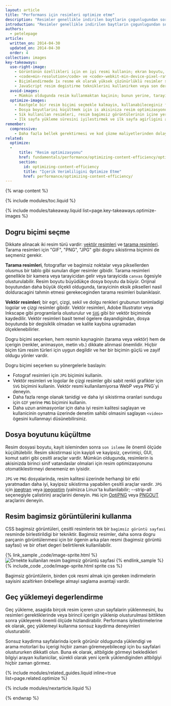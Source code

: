 ```yaml
---
layout: article
title: "Performans için resimleri optimize etme"
description: "Resimler genellikle indirilen baytlarin çogunlugundan sorumludur ve sayfadaki görsel alanin önemli bir kismini kaplar."
introduction: "Resimler genellikle indirilen baytlarin çogunlugundan sorumludur ve sayfadaki görsel alanin önemli bir kismini kaplar. Sonuç olarak, resimlerin optimize edilmesi genellikle en büyük bayt tasarruflarindan ve web sitenizdeki en iyi performans iyilestirmelerinden bazilarini saglayabilir: Tarayicinin indirmesi gereken bayt miktari azaldikça, istemci bant genisligi için daha az rekabet olur ve tarayici, tüm ögeleri daha hizli indirip görüntüleyebilir."
authors:
  - petelepage
article:
  written_on: 2014-04-30
  updated_on: 2014-04-30
  order: 4
collection: images
key-takeaways:
  use-right-image:
    - Görüntünün özellikleri için en iyi resmi kullanin; ekran boyutu, cihaz çözünürlügü ve sayfa yerlesimini dikkate alin.
    - <code>min-resolution</code> ve <code>-webkit-min-device-pixel-ratio</code> ile medya sorgulari kullanan yüksek DPI`ya sahip görüntüler için CSS`deki <code>background-image</code> özelligini degistirin.
    - Biçimlendirmede 1x resme ek olarak yüksek çözünürlüklü resimler saglamak için srcset tanimlayicisini kullanin.
    - JavaScript resim degistirme tekniklerini kullanirken veya son derece sikistirilmis yüksek çözünürlüklü resimleri düsük çözünürlüklü cihazlara sunarken performans maliyetlerini göz önünde bulundurun.
  avoid-images:
    - Mümkün oldugunda resim kullanmaktan kaçinin; bunun yerine, tarayici yeteneklerinden yararlanin, resimlerin yerine unicode karakterler kullanin ve karmasik simgeleri simge yazi tipleriyle degistirin.
  optimize-images:
    - Rastgele bir resim biçimi seçmekle kalmayin, kullanabileceginiz farkli biçimleri anlayin ve en uygun biçimi kullanin.
    - Dosya boyutlarini küçültmek için is akisiniza resim optimizasyonu ve sikistirma araçlarini dahil edin.
    - Sik kullanilan resimleri, resim bagimsiz görüntülerinin içine yerlestirerek http isteklerinin sayisini azaltin.
    - Ilk sayfa yükleme süresini iyilestirmek ve ilk sayfa agirligini azaltmak için resimleri yalnizca görünümün içine kaydirilmalarindan sonra yüklemeyi degerlendirin.
remember:
  compressive:
    - Daha fazla bellek gerektirmesi ve kod çözme maliyetlerinden dolayi sikistirma teknigini dikkatli kullanin.  Büyük resimleri küçük ekranlara sigdirmak üzere yeniden boyutlandirmak pahali bir islemdir ve özellikle hem bellegin hem de islemenin sinirli oldugu giris seviyesi cihazlarda zor olabilir.
related:
  optimize:
  -
      title: "Resim optimizasyonu"
      href: fundamentals/performance/optimizing-content-efficiency/optimize-encoding-and-transfer.html#image-optimization
      section:
        id: optimizing-content-efficiency
        title: "Içerik Verimliligini Optimize Etme"
        href: performance/optimizing-content-efficiency/
---
```


{% wrap content %}

{% include modules/toc.liquid %}

{% include modules/takeaway.liquid list=page.key-takeaways.optimize-images %}

## Dogru biçimi seçme

Dikkate alinacak iki resim türü vardir: [vektör resimleri](http://en.wikipedia.org/wiki/Vector_graphics) ve [tarama resimleri](http://en.wikipedia.org/wiki/Raster_graphics). Tarama resimleri için "GIF", "PNG", "JPG" gibi dogru sikistirma biçimini de seçmeniz gerekir.

**Tarama resimleri**, fotograflar ve bagimsiz noktalar veya piksellerden olusmus bir tablo gibi sunulan diger resimler gibidir. Tarama resimleri genellikle bir kamera veya tarayicidan gelir veya tarayicida `canvas` ögesiyle olusturulabilir.  Resim boyutu büyüdükçe dosya boyutu da büyür.  Orijinal boyutundan daha büyük ölçekli oldugunda, tarayicinin eksik pikselleri nasil dolduracagini tahmin etmesi gerekeceginden tarama resimleri bulaniklasir.

**Vektör resimleri**; bir egri, çizgi, sekil ve dolgu renkleri grubunun tanimladigi logolar ve çizgi resimler gibidir. Vektör resimleri, Adobe Illustrator veya Inkscape gibi programlarla olusturulur ve [`SVG`](http://css-tricks.com/using-svg/) gibi bir vektör biçiminde kaydedilir.  Vektör resimleri basit temel ögelere dayandigindan, dosya boyutunda bir degisiklik olmadan ve kalite kaybina ugramadan ölçeklenebilirler.

Dogru biçimi seçerken, hem resmin kaynaginin (tarama veya vektör) hem de içerigin (renkler, animasyon, metin vb.) dikkate alinmasi önemlidir. Hiçbir biçim tüm resim türleri için uygun degildir ve her bir biçimin güçlü ve zayif oldugu yönler vardir.

Dogru biçimi seçerken su yönergelerle baslayin:

* Fotograf resimleri için `JPG` biçimini kullanin.
* Vektör resimleri ve logolar ile çizgi resimler gibi sabit renkli grafikler için `SVG` biçimini kullanin.
  Vektör resmi kullanilamiyorsa WebP veya PNG`yi deneyin.
* Daha fazla renge olanak tanidigi ve daha iyi sikistirma oranlari sundugu için `GIF` yerine `PNG` biçimini kullanin.
* Daha uzun animasyonlar için daha iyi resim kalitesi saglayan ve kullanicinin oynatma üzerinde denetim sahibi olmasini saglayan `<video>` ögesini kullanmayi düsünebilirsiniz.

## Dosya boyutunu küçültme

Resim dosyasi boyutu, kayit isleminden sonra `son isleme` ile önemli ölçüde küçültülebilir. Resim sikistirmasi için kayipli ve kayipsiz, çevrimiçi, GUI, komut satiri gibi çesitli araçlar vardir.  Mümkün oldugunda, resimlerin is akisinizda birinci sinif vatandaslar olmalari için resim optimizasyonunu otomatiklestirmeyi denemeniz en iyisidir.

`JPG` ve `PNG` dosyalarinda, resim kalitesi üzerinde herhangi bir etki yaratmadan daha iyi, kayipsiz sikistirma yapabilen çesitli araçlar vardir. `JPG` için [jpegtran](http://jpegclub.org/) veya [jpegoptim](http://freshmeat.net/projects/jpegoptim/) (yalnizca Linux'ta kullanilabilir; --strip-all seçenegiyle çalistirin) araçlarini deneyin. `PNG` için [OptiPNG](http://optipng.sourceforge.net/) veya [PNGOUT](http://www.advsys.net/ken/util/pngout.htm) araçlarini deneyin.

## Resim bagimsiz görüntülerini kullanma

CSS bagimsiz görüntüleri, çesitli resimlerin tek bir `bagimsiz görüntü sayfasi` resminde birlestirildigi bir tekniktir. Bagimsiz resimler, daha sonra dogru parçanin görüntülenmesi için bir ögenin arka plan resmi (bagimsiz görüntü sayfasi) ve bir ofset degeri belirtilerek kullanilabilir.

{% link_sample _code/image-sprite.html %}
<img src="img/sprite-sheet.png" class="center" alt="Örnekte kullanilan resim bagimsiz görüntü sayfasi">
{% endlink_sample %}
{% include_code _code/image-sprite.html sprite css %}

Bagimsiz görüntülerin, birden çok resmi almak için gereken indirmelerin sayisini azaltirken önbellege almayi saglama avantaji vardir.

## Geç yüklemeyi degerlendirme

Geç yükleme, asagida birçok resim içeren uzun sayfalarin yüklenmesini, bu resimleri gerektiklerinde veya birincil içerigin yüklenip olusturulmasi bittikten sonra yükleyerek önemli ölçüde hizlandirabilir.  Performans iyilestirmelerine ek olarak, geç yüklemeyi kullanma sonsuz kaydirma deneyimleri olusturabilir.

Sonsuz kaydirma sayfalarinda içerik görünür oldugunda yüklendigi ve arama motorlari bu içerigi hiçbir zaman göremeyebilecegi için bu sayfalari olustururken dikkatli olun.  Buna ek olarak, altbilgide görmeyi bekledikleri bilgiyi arayan kullanicilar, sürekli olarak yeni içerik yüklendiginden altbilgiyi hiçbir zaman görmez.

{% include modules/related_guides.liquid inline=true list=page.related.optimize %}

{% include modules/nextarticle.liquid %}

{% endwrap %}


